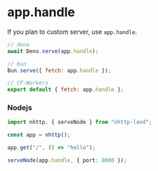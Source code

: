 # app.handle
If you plan to custom server, use `app.handle`.
```js
// deno
await Deno.serve(app.handle);

// bun
Bun.serve({ fetch: app.handle });

// CF-Workers
export default { fetch: app.handle };
```

### Nodejs
```ts
import nhttp, { serveNode } from "nhttp-land";

const app = nhttp();

app.get("/", () => "hello");

serveNode(app.handle, { port: 8000 });
```